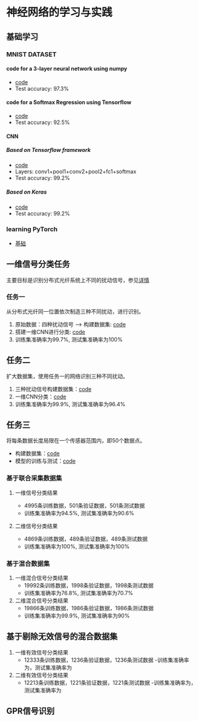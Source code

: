 # 神经网络的学习与实践
## 基础学习
### MNIST DATASET
#### code for a 3-layer neural network using numpy
- [code](https://github.com/lllssf/NN-implemantation/blob/master/MNIST/3_layers_NN.py)
- Test accuracy: 97.3%
#### code for a Softmax Regression using Tensorflow
- [code](https://github.com/lllssf/NN-implemantation/blob/master/MNIST/sigle_softmax_regression.py) 
- Test accuracy: 92.5%
#### CNN 
##### Based on Tensorflow framework
- [code](https://github.com/lllssf/NN-implemantation/blob/master/MNIST/CNN.py)
- Layers: conv1+pool1+conv2+pool2+fc1+softmax
- Test accuracy: 99.2%
##### Based on Keras
- [code](https://github.com/lllssf/NN-implemantation/blob/master/MNIST/CNN_keras.py)
- Test accuracy: 99.2%
### learning PyTorch
- [基础](https://github.com/lllssf/NN-implemantation/blob/master/torch_tutor.ipynb)

## 一维信号分类任务
主要目标是识别分布式光纤系统上不同的扰动信号，参见[详情](https://github.com/lllssf/NN-implemantation/tree/master/wave_classify)
### 任务一
从分布式光纤同一位置依次制造三种不同扰动，进行识别。
1. 原始数据：四种扰动信号 --> 构建数据集: [code](https://github.com/lllssf/NN-implemantation/blob/master/wave_classify/STEP1/wave_dataset.ipynb)
2. 搭建一维CNN进行分类: [code](https://github.com/lllssf/NN-implemantation/blob/master/wave_classify/STEP1/wave_classify.ipynb)
3. 训练集准确率为99.7%, 测试集准确率为100%

## 任务二

扩大数据集，使用任务一的网络识别三种不同扰动。
1. 三种扰动信号构建数据集：[code](https://github.com/lllssf/NN-implemantation/blob/master/wave_classify/STEP2/wave_dataset-Copy1.ipynb)
2. 一维CNN分类：[code](https://github.com/lllssf/NN-implemantation/blob/master/wave_classify/STEP2/wave_classify-Copy1.ipynb)
3. 训练集准确率为99.9%, 测试集准确率为96.4%
   
## 任务三

将每条数据长度局限在一个传感器范围内，即50个数据点。
- 构建数据集：[code](https://github.com/lllssf/NN-implemantation/blob/master/wave_classify/STEP3/wave_dataset.ipynb)
- 模型的训练与测试：[code](https://github.com/lllssf/NN-implemantation/blob/master/wave_classify/STEP3/wave_classify.ipynb)
### 基于联合采集数据集
1. 一维信号分类结果
   - 4995条训练数据，501条验证数据，501条测试数据
   - 训练集准确率为94.5%, 测试集准确率为90.6%

2. 二维信号分类结果
   - 4869条训练数据，489条验证数据，489条测试数据 
   - 训练集准确率为100%, 测试集准确率为100%

### 基于混合数据集
1. 一维混合信号分类结果
   - 19992条训练数据，1998条验证数据，1998条测试数据
   - 训练集准确率为76.8%, 测试集准确率为70.7%
2. 二维混合信号分类结果
   - 19866条训练数据，1986条验证数据，1986条测试数据
   - 训练集准确率为99.9%, 测试集准确率为90%

## 基于剔除无效信号的混合数据集
1. 一维有效信号分类结果
   - 12333条训练数据，1236条验证数据，1236条测试数据
   -训练集准确率为，测试集准确率为
2. 二维有效信号分类结果
   - 12213条训练数据，1221条验证数据，1221条测试数据
   -训练集准确率为，测试集准确率为

## GPR信号识别
